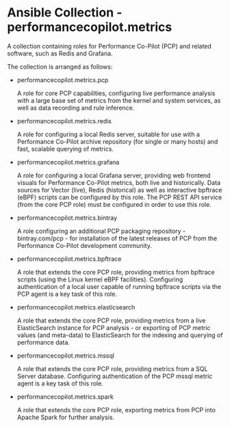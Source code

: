# Ansible Collection - performancecopilot.metrics

A collection containing roles for Performance Co-Pilot (PCP)
and related software, such as Redis and Grafana.

The collection is arranged as follows:

- performancecopilot.metrics.pcp

  A role for core PCP capabilities, configuring live performance
  analysis with a large base set of metrics from the kernel and
  system services, as well as data recording and rule inference.

- performancecopilot.metrics.redis

  A role for configuring a local Redis server, suitable for use
  with a Performance Co-Pilot archive repository (for single or
  many hosts) and fast, scalable querying of metrics.

- performancecopilot.metrics.grafana

  A role for configuring a local Grafana server, providing web
  frontend visuals for Performance Co-Pilot metrics, both live
  and historically.
  Data sources for Vector (live), Redis (historical) as well as
  interactive bpftrace (eBPF) scripts can be configured by this
  role.  The PCP REST API service (from the core PCP role) must
  be configured in order to use this role.

- performancecopilot.metrics.bintray

  A role configuring an additional PCP packaging repository -
  bintray.com/pcp - for installation of the latest releases of
  PCP from the Performance Co-Pilot development community.

- performancecopilot.metrics.bpftrace

  A role that extends the core PCP role, providing metrics from
  bpftrace scripts (using the Linux kernel eBPF facilities).
  Configuring authentication of a local user capable of running
  bpftrace scripts via the PCP agent is a key task of this role.

- performancecopilot.metrics.elasticsearch

  A role that extends the core PCP role, providing metrics from
  a live ElasticSearch instance for PCP analysis - or exporting
  of PCP metric values (and meta-data) to ElasticSearch for the
  indexing and querying of performance data.

- performancecopilot.metrics.mssql

  A role that extends the core PCP role, providing metrics from
  a SQL Server database.  Configuring authentication of the PCP
  mssql metric agent is a key task of this role.

- performancecopilot.metrics.spark

  A role that extends the core PCP role, exporting metrics from
  PCP into Apache Spark for further analysis.
